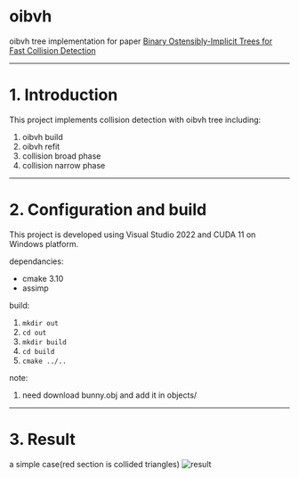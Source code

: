 # oibvh
oibvh tree implementation for paper [Binary Ostensibly-Implicit Trees for Fast Collision Detection](https://www.pure.ed.ac.uk/ws/files/142704991/Binary_Ostensibly_Implicit_CHITALU_DOA17022020_AFV.pdf)

---
# 1. Introduction
This project implements collision detection with oibvh tree including:

1. oibvh build
2. oibvh refit
3. collision broad phase
4. collision narrow phase

---
# 2. Configuration and build
This project is developed using Visual Studio 2022 and CUDA 11 on Windows platform.

dependancies:
- cmake 3.10
- assimp

build:
1. `mkdir out`
2. `cd out`
3. `mkdir build`
2. `cd build`
3. `cmake ../..`

note:
1. need download bunny.obj and add it in objects/

---
# 3. Result
a simple case(red section is collided triangles)
![result](./result.gif)